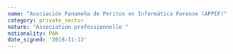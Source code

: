 ```yaml
---
name: "Asociación Panameña de Peritos en Informática Forense (APPIF)"
category: private_sector
nature: "Association professionnelle "
nationality: PAN
date_signed: '2018-11-12'
---
```

    